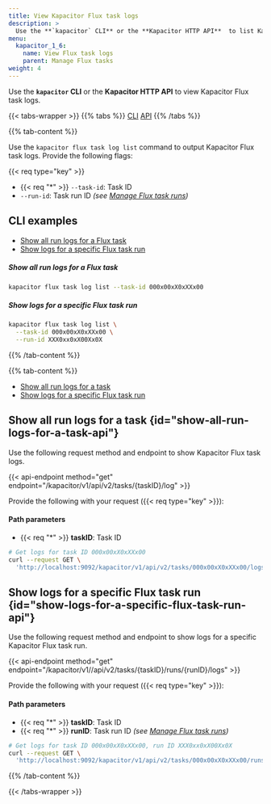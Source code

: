 ```yaml
---
title: View Kapacitor Flux task logs
description: >
  Use the **`kapacitor` CLI** or the **Kapacitor HTTP API**  to list Kapacitor Flux tasks.
menu:
  kapacitor_1_6:
    name: View Flux task logs
    parent: Manage Flux tasks
weight: 4
---
```


Use the **`kapacitor` CLI** or the **Kapacitor HTTP API** to view Kapacitor Flux task logs.

{{< tabs-wrapper >}}
{{% tabs %}}
[CLI](#)
[API](#)
{{% /tabs %}}
<!----------------------------- BEGIN CLI content ----------------------------->
{{% tab-content %}}

Use the `kapacitor flux task log list` command to output Kapacitor Flux task logs.
Provide the following flags:

{{< req type="key" >}}

- {{< req "\*" >}} `--task-id`: Task ID
- `--run-id`: Task run ID _(see [Manage Flux task runs](/kapacitor/v1.6/working/flux/manage/task-runs/))_

## CLI examples 

- [Show all run logs for a Flux task](#show-all-run-logs-for-a-flux-task)
- [Show logs for a specific Flux task run](#show-logs-for-a-specific-flux-task-run)

##### Show all run logs for a Flux task
```sh
kapacitor flux task log list --task-id 000x00xX0xXXx00
```

##### Show logs for a specific Flux task run
```sh
kapacitor flux task log list \
  --task-id 000x00xX0xXXx00 \
  --run-id XXX0xx0xX00Xx0X
```

{{% /tab-content %}}
<!------------------------------ END CLI content ------------------------------>

<!----------------------------- BEGIN API content ----------------------------->
{{% tab-content %}}

- [Show all run logs for a task](#show-all-run-logs-for-a-task-api)
- [Show logs for a specific Flux task run](#show-logs-for-a-specific-flux-task-run-api)

## Show all run logs for a task {id="show-all-run-logs-for-a-task-api"}
Use the following request method and endpoint to show Kapacitor Flux task logs.

{{< api-endpoint method="get" endpoint="/kapacitor/v1/api/v2/tasks/{taskID}/log" >}}

Provide the following with your request ({{< req type="key" >}}):

#### Path parameters
- {{< req "\*" >}} **taskID**: Task ID

```sh
# Get logs for task ID 000x00xX0xXXx00
curl --request GET \
  'http://localhost:9092/kapacitor/v1/api/v2/tasks/000x00xX0xXXx00/logs'
```

## Show logs for a specific Flux task run {id="show-logs-for-a-specific-flux-task-run-api"}
Use the following request method and endpoint to show logs for a specific
Kapacitor Flux task run.

{{< api-endpoint method="get" endpoint="/kapacitor/v1//api/v2/tasks/{taskID}/runs/{runID}/logs" >}}

Provide the following with your request ({{< req type="key" >}}):

#### Path parameters
- {{< req "\*" >}} **taskID**: Task ID
- {{< req "\*" >}} **runID**: Task run ID _(see [Manage Flux task runs](/kapacitor/v1.6/working/flux/manage/task-runs/))_

```sh
# Get logs for task ID 000x00xX0xXXx00, run ID XXX0xx0xX00Xx0X
curl --request GET \
  'http://localhost:9092/kapacitor/v1/api/v2/tasks/000x00xX0xXXx00/runs/XXX0xx0xX00Xx0X/logs'
```

{{% /tab-content %}}
<!------------------------------ END API content ------------------------------>
{{< /tabs-wrapper >}}